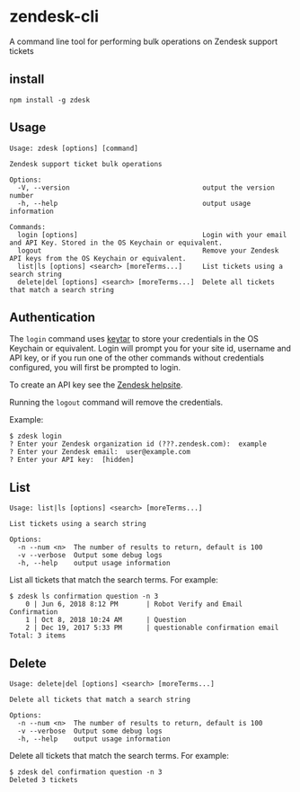 # zendesk-cli

A command line tool for performing bulk operations on Zendesk support tickets

## install

```
npm install -g zdesk
```

## Usage

```
Usage: zdesk [options] [command]

Zendesk support ticket bulk operations

Options:
  -V, --version                                 output the version number
  -h, --help                                    output usage information

Commands:
  login [options]                               Login with your email and API Key. Stored in the OS Keychain or equivalent.
  logout                                        Remove your Zendesk API keys from the OS Keychain or equivalent.
  list|ls [options] <search> [moreTerms...]     List tickets using a search string
  delete|del [options] <search> [moreTerms...]  Delete all tickets that match a search string
```

## Authentication

The `login` command uses [keytar](https://www.npmjs.com/package/keytar) to store your credentials in the OS Keychain or
equivalent. Login will prompt you for your site id, username and API key, or if
you run one of the other commands without credentials configured, you will first
be prompted to login.

To create an API key see the [Zendesk helpsite](https://support.zendesk.com/hc/en-us/articles/226022787-Generating-a-new-API-token-).

Running the `logout` command will remove the credentials.

Example:

```
$ zdesk login
? Enter your Zendesk organization id (???.zendesk.com):  example
? Enter your Zendesk email:  user@example.com
? Enter your API key:  [hidden]
```

## List

```
Usage: list|ls [options] <search> [moreTerms...]

List tickets using a search string

Options:
  -n --num <n>  The number of results to return, default is 100
  -v --verbose  Output some debug logs
  -h, --help    output usage information
```

List all tickets that match the search terms. For example:

```
$ zdesk ls confirmation question -n 3
    0 | Jun 6, 2018 8:12 PM       | Robot Verify and Email Confirmation
    1 | Oct 8, 2018 10:24 AM      | Question
    2 | Dec 19, 2017 5:33 PM      | questionable confirmation email
Total: 3 items
```

## Delete

```
Usage: delete|del [options] <search> [moreTerms...]

Delete all tickets that match a search string

Options:
  -n --num <n>  The number of results to return, default is 100
  -v --verbose  Output some debug logs
  -h, --help    output usage information
```

Delete all tickets that match the search terms. For example:

```
$ zdesk del confirmation question -n 3
Deleted 3 tickets
```
